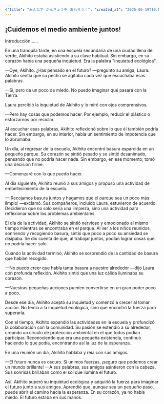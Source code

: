 ```yaml
---
{"title": "みんなで かんきょうを まもろう！", "created_at": "2025-06-19T10:50:34.701384+09:00"}
---
```


## ¡Cuidemos el medio ambiente juntos!

Introducción……

En una tranquila tarde, en una escuela secundaria de una ciudad llena de verde, Akihito estaba asistiendo a su clase habitual. Sin embargo, en su corazón había una pequeña inquietud. Era la palabra "inquietud ecológica".

—Oye, Akihito. ¿Has pensado en el futuro? —preguntó su amiga, Laura. Akihito sentía que su pecho se agitaba cada vez que escuchaba esas palabras.

—Sí, pero da un poco de miedo. No puedo imaginar qué pasará con la Tierra.

Laura percibió la inquietud de Akihito y lo miró con ojos comprensivos.

—Pero hay cosas que podemos hacer. Por ejemplo, reducir el plástico o esforzarnos por reciclar.

Al escuchar esas palabras, Akihito reflexionó sobre lo que él también podría hacer. Sin embargo, en su interior, había un sentimiento de impotencia que lo abrumaba.

Un día, al regresar de la escuela, Akihito encontró basura esparcida en un pequeño parque. Su corazón se sintió pesado y se sintió desanimado, pensando que no podría hacer nada. Sin embargo, en ese momento, tomó una decisión firme.

—Comenzaré con lo que puedo hacer.

Al día siguiente, Akihito reunió a sus amigos y propuso una actividad de embellecimiento de la escuela.

—¡Recojamos basura juntos y hagamos que el parque sea un poco más limpio! —exclamó. Sus compañeros, incluido Laura, estuvieron de acuerdo. Decidieron que no solo sería una limpieza, sino una actividad para reflexionar sobre los problemas ambientales.

El día de la actividad, Akihito se sintió nervioso y emocionado al mismo tiempo mientras se encontraba en el parque. Al ver a los niños reunidos, sonriendo y recogiendo basura, sintió que poco a poco su ansiedad se disipaba. Se dio cuenta de que, al trabajar juntos, podían lograr cosas que no podría hacer solo.

Cuando la actividad terminó, Akihito se sorprendió de la cantidad de basura que habían recogido.

—No puedo creer que había tanta basura a nuestro alrededor —dijo Laura con profunda reflexión. Akihito sintió que una luz cálida iluminaba su corazón.

—Nuestras pequeñas acciones pueden convertirse en un gran poder poco a poco.

Desde ese día, Akihito aceptó su inquietud y comenzó a crecer al tomar acción. No temía a la inquietud ecológica, sino que encontró la fuerza para superarla.

Con el tiempo, Akihito expandió las actividades en la escuela y profundizó la colaboración con la comunidad. Su pasión se extendió a su alrededor, creando un círculo de protección ambiental en el que todos podían participar. Reconociendo que era una pequeña existencia, continuó haciendo lo que podía, encontrando así la luz de la esperanza.

En una reunión un día, Akihito hablaba y reía con sus amigos.

—El futuro nunca es oscuro. Si unimos fuerzas, ¡seguro que podemos crear un mundo brillante! —A sus palabras, sus amigos asintieron con la cabeza. Sus sonrisas brillaban como el sol que ilumina el futuro.

Así, Akihito superó su inquietud ecológica y adquirió la fuerza para imaginar el futuro junto a sus amigos. Aprendió que, aunque sea un pequeño paso, puede abrir el camino hacia la esperanza. En su corazón, ya no había miedo. El futuro estaba en sus manos.
